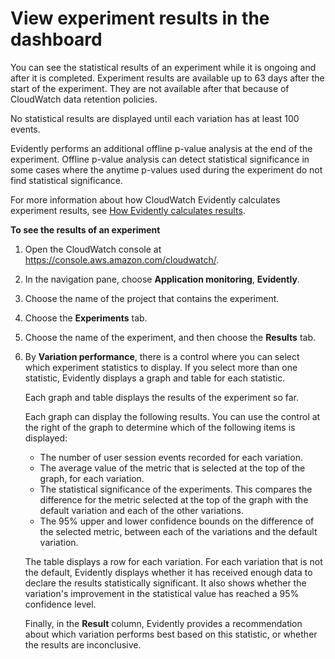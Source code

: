 # View experiment results in the dashboard<a name="CloudWatch-Evidently-experiment-dashboard"></a>

You can see the statistical results of an experiment while it is ongoing and after it is completed\. Experiment results are available up to 63 days after the start of the experiment\. They are not available after that because of CloudWatch data retention policies\.

No statistical results are displayed until each variation has at least 100 events\.

Evidently performs an additional offline p\-value analysis at the end of the experiment\. Offline p\-value analysis can detect statistical significance in some cases where the anytime p\-values used during the experiment do not find statistical significance\.

For more information about how CloudWatch Evidently calculates experiment results, see [How Evidently calculates results](CloudWatch-Evidently-calculate-results.md)\. 

**To see the results of an experiment**

1. Open the CloudWatch console at [https://console\.aws\.amazon\.com/cloudwatch/](https://console.aws.amazon.com/cloudwatch/)\.

1. In the navigation pane, choose **Application monitoring**, **Evidently**\.

1. Choose the name of the project that contains the experiment\.

1. Choose the **Experiments** tab\.

1. Choose the name of the experiment, and then choose the **Results** tab\.

1. By **Variation performance**, there is a control where you can select which experiment statistics to display\. If you select more than one statistic, Evidently displays a graph and table for each statistic\.

   Each graph and table displays the results of the experiment so far\. 

   Each graph can display the following results\. You can use the control at the right of the graph to determine which of the following items is displayed:
   + The number of user session events recorded for each variation\.
   + The average value of the metric that is selected at the top of the graph, for each variation\.
   + The statistical significance of the experiments\. This compares the difference for the metric selected at the top of the graph with the default variation and each of the other variations\.
   + The 95% upper and lower confidence bounds on the difference of the selected metric, between each of the variations and the default variation\.

   The table displays a row for each variation\. For each variation that is not the default, Evidently displays whether it has received enough data to declare the results statistically significant\. It also shows whether the variation's improvement in the statistical value has reached a 95% confidence level\. 

   Finally, in the **Result** column, Evidently provides a recommendation about which variation performs best based on this statistic, or whether the results are inconclusive\.